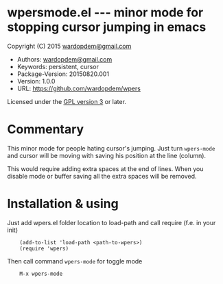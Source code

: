 # wpersmode.el --- minor mode for stopping cursor jumping in emacs

Copyright (C) 2015 <wardopdem@gmail.com>

* Authors:         wardopdem@gmail.com
* Keywords:        persistent, cursor
* Package-Version: 20150820.001
* Version:         1.0.0
* URL:             <https://github.com/wardopdem/wpers>

Licensed under the [GPL version 3](http://www.gnu.org/licenses/) or later.

# Commentary

This minor mode for people hating cursor's jumping.
Just turn `wpers-mode` and cursor will be moving
with saving his position at the line (column).

This would require adding extra spaces at the end of lines.
When you disable mode or buffer saving all the extra spaces
will be removed.

# Installation & using

Just add wpers.el folder location to load-path and call require (f.e. in your init)

        (add-to-list 'load-path <path-to-wpers>)
        (require 'wpers)

Then call command `wpers-mode` for toggle mode

        M-x wpers-mode



